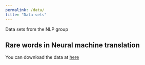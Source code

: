 ```yaml
---
permalink: /data/
title: "Data sets"
---
```


Data sets from the NLP group

##  Rare words in Neural machine translation


You can download the data at [here](https://osf.io/zj42x/)
